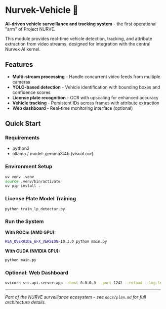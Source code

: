 # Nurvek-Vehicle 🚗

**AI-driven vehicle surveillance and tracking system** - the first operational "arm" of Project NURVE.

This module provides real-time vehicle detection, tracking, and attribute extraction from video streams, designed for integration with the central Nurvek AI kernel.

## Features

- **Multi-stream processing** - Handle concurrent video feeds from multiple cameras
- **YOLO-based detection** - Vehicle identification with bounding boxes and confidence scores
- **License plate recognition** - OCR with upscaling for enhanced accuracy
- **Vehicle tracking** - Persistent IDs across frames with attribute extraction
- **Web dashboard** - Real-time monitoring interface (optional)

## Quick Start

### Requirements
- python3
- ollama / model: gemma3:4b (visual ocr)

### Environment Setup
```bash
uv venv .venv
source .venv/bin/activate
uv pip install .
```

### License Plate Model Training
```bash
python train_lp_detector.py
```

### Run the System

**With ROCm (AMD GPU):**
```bash
HSA_OVERRIDE_GFX_VERSION=10.3.0 python main.py
```

**With CUDA (NVIDIA GPU):**
```bash
python main.py
```

### Optional: Web Dashboard
```bash
uvicorn src.api.server:app --host 0.0.0.0 --port 1242 --reload --log-level warning
```

---

*Part of the NURVE surveillance ecosystem - see `docs/plan.md` for full architecture details.*